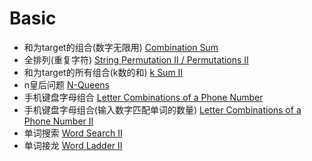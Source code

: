 # Basic
- 和为target的组合(数字无限用) [Combination Sum](https://www.lintcode.com/problem/135/)   
- 全排列(重复字符) [String Permutation II / Permutations II](https://www.lintcode.com/problem/10/)   
- 和为target的所有组合(k数的和) [k Sum II](https://www.lintcode.com/problem/90/)   
- n皇后问题 [N-Queens](https://www.lintcode.com/problem/33/)   
- 手机键盘字母组合 [Letter Combinations of a Phone Number](https://www.lintcode.com/problem/425/)   
- 手机键盘字母组合(输入数字匹配单词的数量) [Letter Combinations of a Phone Number II](https://www.lintcode.com/problem/270/)   
- 单词搜索 [Word Search II](https://www.lintcode.com/problem/132/)   
- 单词接龙 [Word Ladder II](https://www.lintcode.com/problem/121/)   
